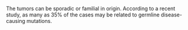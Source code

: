 The tumors can be sporadic or familial in origin. According to a recent study, as many as 35% of the cases may be related to germline disease-causing mutations.